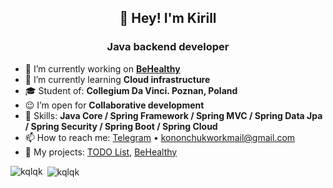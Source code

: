 <h2 align="center">👋 Hey! I'm Kirill</h2>
<h3 align="center">Java backend developer</h3>

- 🔭 I’m currently working on <b><a href="https://github.com/kqlqk/BeHealthy">BeHealthy</a></b>
- 🌱 I’m currently learning <b>Cloud infrastructure</b>
- 🎓 Student of: <b>Collegium Da Vinci. Poznan, Poland</b>
- 😉 I’m open for <b>Collaborative development</b> 
- 💪 Skills: <b>Java Core / Spring Framework / Spring MVC / Spring Data Jpa / Spring Security / Spring Boot / Spring Cloud</b>
- 📫 How to reach me: <a href="https://t.me/kqlqk">Telegram</a> • kononchukworkmail@gmail.com
- 🧠 My projects: <a href="https://github.com/kqlqk/list_TODO">TODO List</a>, <a href="https://github.com/kqlqk/BeHealthy">BeHealthy</a>

<p><img align="left" src="https://github-readme-stats.vercel.app/api/top-langs?username=kqlqk&show_icons=true&locale=en&layout=compact&bg_color=00000000" alt="kqlqk" /></p>

<p>&nbsp;<img align="center" src="https://github-readme-stats.vercel.app/api?username=kqlqk&show_icons=true&locale=en&bg_color=00000000" alt="kqlqk" /></p>
